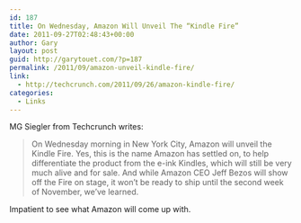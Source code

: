 ```yaml
---
id: 187
title: On Wednesday, Amazon Will Unveil The “Kindle Fire”
date: 2011-09-27T02:48:43+00:00
author: Gary
layout: post
guid: http://garytouet.com/?p=187
permalink: /2011/09/amazon-unveil-kindle-fire/
link:
  - http://techcrunch.com/2011/09/26/amazon-kindle-fire/
categories:
  - Links
---
```


MG Siegler from Techcrunch writes:
<blockquote>On Wednesday morning in New York City, Amazon will unveil the Kindle Fire. Yes, this is the name Amazon has settled on, to help differentiate the product from the e-ink Kindles, which will still be very much alive and for sale. And while Amazon CEO Jeff Bezos will show off the Fire on stage, it won’t be ready to ship until the second week of November, we’ve learned.</blockquote>

Impatient to see what Amazon will come up with.



